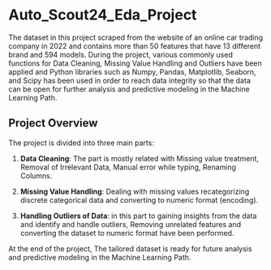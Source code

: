 # Auto_Scout24_Eda_Project

The dataset in this project scraped from the website of an online car trading company in 2022 and contains more than 50 features that have 13 different brand and 594 models. During the project, various commonly used functions for Data Cleaning, Missing Value Handling and Outliers have been applied and Python libraries such as Numpy, Pandas, Matplotlib, Seaborn, and Scipy has been used in order to reach data integrity so that the data can be open for further analysis and predictive modeling in the Machine Learning Path. 

## Project Overview

The project is divided into three main parts:

1. **Data Cleaning**: The part is mostly related with Missing value treatment, Removal of Irrelevant Data, Manual error while typing, Renaming Columns. 

2. **Missing Value Handling**: Dealing with missing values recategorizing discrete categorical data and converting to numeric format (encoding).

3. **Handling Outliers of Data**: in this part to gaining insights from the data and identify and handle outliers, Removing unrelated features and converting the dataset to numeric format have been performed. 

At the end of the project, The tailored dataset is ready for future analysis and predictive modeling in the Machine Learning Path. 
